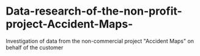 # Data-research-of-the-non-profit-project-Accident-Maps-
Investigation of data from the non-commercial project "Accident Maps" on behalf of the customer
